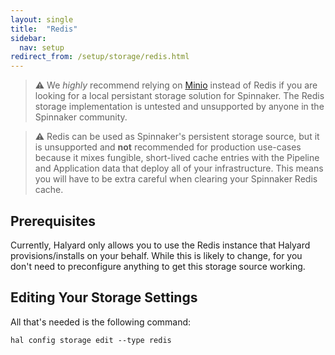 ```yaml
---
layout: single
title:  "Redis"
sidebar:
  nav: setup
redirect_from: /setup/storage/redis.html
---
```


> :warning: We _highly_ recommend relying on [Minio](/setup/storage/minio)
> instead of Redis if you are looking for a local persistant storage solution
> for Spinnaker. The Redis storage implementation is untested and unsupported 
> by anyone in the Spinnaker community.

> :warning: Redis can be used as Spinnaker's persistent storage source, but
> it is unsupported and __not__ recommended for production use-cases because
> it mixes fungible, short-lived cache entries with the Pipeline and Application
> data that deploy all of your infrastructure. This means you will have to be
> extra careful when clearing your Spinnaker Redis cache.

## Prerequisites

Currently, Halyard only allows you to use the Redis instance that Halyard
provisions/installs on your behalf. While this is likely to change, for you 
don't need to preconfigure anything to get this storage source working.


## Editing Your Storage Settings

All that's needed is the following command:

```
hal config storage edit --type redis
```
